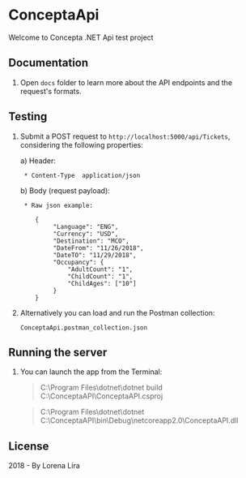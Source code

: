 # ConceptaApi

Welcome to Concepta .NET Api test project

## Documentation

1) Open `docs` folder to learn more about the API endpoints and the request's formats.

## Testing

1) Submit a POST request to `http://localhost:5000/api/Tickets`, considering the following properties:
   
   a) Header:
        
        * Content-Type  application/json
 
    
    b) Body (request payload):
        
        * Raw json example:
        
           {
                "Language": "ENG",
                "Currency": "USD",
                "Destination": "MCO",
                "DateFrom": "11/26/2018",
                "DateTO": "11/29/2018",
                "Occupancy": {
                    "AdultCount": "1",
                    "ChildCount": "1",
                    "ChildAges": ["10"]
                }
           }

2) Alternatively you can load and run the Postman collection:

    `ConceptaApi.postman_collection.json`

## Running the server

1) You can launch the app from the Terminal:


    > C:\Program Files\dotnet\dotnet build C:\ConceptaAPI\ConceptaAPI.csproj
    
    > C:\Program Files\dotnet\dotnet C:\ConceptaAPI\bin\Debug\netcoreapp2.0\ConceptaAPI.dll
   
  
## License

2018 - By Lorena Lira
